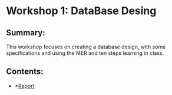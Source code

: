 # Workshop 1: DataBase Desing

## Summary:
This workshop focuses on creating a database design, with some specifications and using the MER and ten steps learning in class.

## Contents:
- *[Report](./APTO.pdf)
